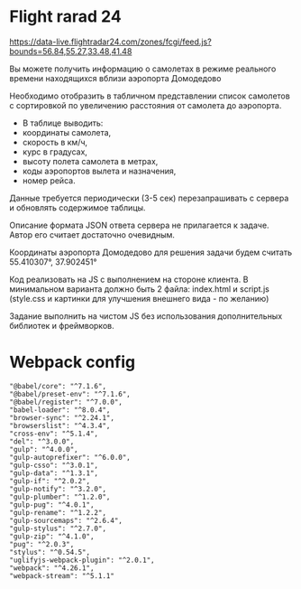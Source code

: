# Flight rarad 24 #

https://data-live.flightradar24.com/zones/fcgi/feed.js?bounds=56.84,55.27,33.48,41.48

Вы можете получить информацию о самолетах в режиме реального времени находящихся вблизи аэропорта Домодедово

Необходимо отобразить в табличном представлении список самолетов с сортировкой по увеличению расстояния от самолета до аэропорта. 

* В таблице выводить: 
* координаты самолета, 
* скорость в км/ч, 
* курс в градусах, 
* высоту полета самолета в метрах, 
* коды аэропортов вылета и назначения, 
* номер рейса. 

Данные требуется периодически (3-5 сек) перезапрашивать  с сервера и обновлять содержимое таблицы.

Описание формата JSON ответа сервера не прилагается к задаче. 
Автор его считает достаточно очевидным.

Координаты аэропорта Домодедово для решения задачи будем считать 
55.410307°, 37.902451° 

Код реализовать на JS с выполнением на стороне клиента. 
В минимальном варианта должно быть 2 файла: index.html и script.js (style.css и картинки для улучшения внешнего вида - по желанию)

Задание выполнить на чистом JS без использования дополнительных библиотек и фреймворков. 

# Webpack config #

    "@babel/core": "^7.1.6",
    "@babel/preset-env": "^7.1.6",
    "@babel/register": "^7.0.0",
    "babel-loader": "^8.0.4",
    "browser-sync": "^2.24.1",
    "browserslist": "^4.3.4",
    "cross-env": "^5.1.4",
    "del": "^3.0.0",
    "gulp": "^4.0.0",
    "gulp-autoprefixer": "^6.0.0",
    "gulp-csso": "^3.0.1",
    "gulp-data": "^1.3.1",
    "gulp-if": "^2.0.2",
    "gulp-notify": "^3.2.0",
    "gulp-plumber": "^1.2.0",
    "gulp-pug": "^4.0.1",
    "gulp-rename": "^1.2.2",
    "gulp-sourcemaps": "^2.6.4",
    "gulp-stylus": "^2.7.0",
    "gulp-zip": "^4.1.0",
    "pug": "^2.0.3",
    "stylus": "^0.54.5",
    "uglifyjs-webpack-plugin": "^2.0.1",
    "webpack": "^4.26.1",
    "webpack-stream": "^5.1.1"
